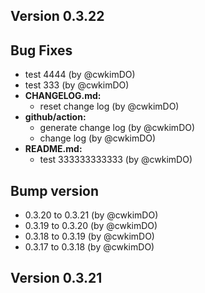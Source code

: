 ## Version 0.3.22

## Bug Fixes
* test 4444 (by @cwkimDO)
* test 333 (by @cwkimDO)
* **CHANGELOG.md:**
  * reset change log (by @cwkimDO)
* **github/action:**
  * generate change log (by @cwkimDO)
  * change log (by @cwkimDO)
* **README.md:**
  * test 333333333333 (by @cwkimDO)
## Bump version
* 0.3.20 to 0.3.21 (by @cwkimDO)
* 0.3.19 to 0.3.20 (by @cwkimDO)
* 0.3.18 to 0.3.19 (by @cwkimDO)
* 0.3.17 to 0.3.18 (by @cwkimDO)

## Version 0.3.21



